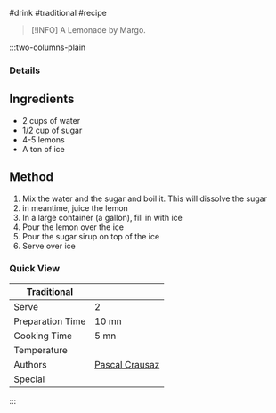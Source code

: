 #drink #traditional #recipe

> [!INFO]
> A Lemonade by Margo.

:::two-columns-plain

### Details
## Ingredients

- 2 cups of water
- 1/2 cup of sugar
- 4-5 lemons
- A ton of ice


## Method

1. Mix the water and the sugar and boil it. This will dissolve the sugar
2. in meantime, juice the lemon
3. In a large container (a gallon), fill in with ice
4. Pour the lemon over the ice
5. Pour the sugar sirup on top of the ice
6. Serve over ice



### Quick View
| Traditional      |                                                |
| ---------------- | ---------------------------------------------- |
| Serve            | 2                                              |
| Preparation Time | 10 mn                                          |
| Cooking Time     | 5 mn                                           |
| Temperature      |                                                |
| Authors          | [Pascal Crausaz](mailto:pascal@askpascal.com)  |
| Special          |                                                |

:::

